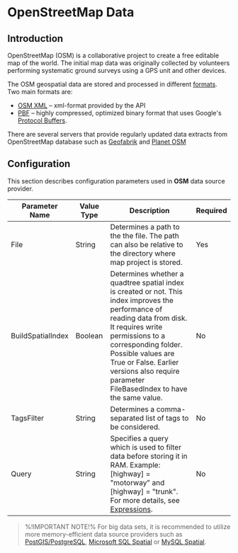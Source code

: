 # OpenStreetMap Data

## Introduction

OpenStreetMap (OSM) is a collaborative project to create a free editable map of the world. The initial map data was originally collected by volunteers performing systematic ground surveys using a GPS unit and other devices. 

The OSM geospatial data are stored and processed in different [formats](http://wiki.openstreetmap.org/wiki/OSM_file_formats). Two main formats are:

- [OSM XML](http://wiki.openstreetmap.org/wiki/OSM_XML) – xml-format provided by the API
- [PBF](http://wiki.openstreetmap.org/wiki/PBF) – highly compressed, optimized binary format that uses Google's [Protocol Buffers](http://en.wikipedia.org/wiki/Protocol_Buffers).

There are several servers that provide regularly updated data extracts from OpenStreetMap database such as [Geofabrik](http://download.geofabrik.de) and [Planet OSM](http://planet.osm.org)

## Configuration

This section describes configuration parameters used in **OSM** data source provider.


Parameter Name | Value Type | Description | Required
------------ | ------------- | ------------- | -------------
File | String | Determines a path to the the file. The path can also be relative to the directory where map project is stored. | Yes
BuildSpatialIndex | Boolean | Determines whether a quadtree spatial index is created or not. This index improves the performance of reading data from disk. It requires write permissions to a corresponding folder. Possible values are True or False. Earlier versions also require parameter FileBasedIndex to have the same value. | No
TagsFilter | String | Determines a comma-separated list of tags to be considered. | No
Query | String |Specifies a query which is used to filter data before storing it in RAM. Example: [highway] = "motorway" and [highway] = "trunk". For more details, see [Expressions](usermanual/expressions/index.md). | No

> %!IMPORTANT NOTE!% For big data sets, it is recommended to utilize more memory-efficient data source providers such as [PostGIS/PostgreSQL](usermanual/datasources/vector/postgis.md), [Microsoft SQL Spatial](usermanual/datasources/vector/mssqlspatial.md) or [MySQL Spatial](usermanual/datasources/vector/mysqlspatial.md).

